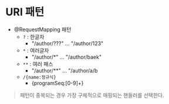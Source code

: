 # URI 패턴

- @RequestMapping 패턴
  - `?` : 한글자
    - "/author/???" ... "/author/123"
  - `*` : 여러글자
    - "/author/*" ... "/author/baek"
  - `**` : 여러 패스
    - "/author/**" ... "/author/a/b
  - `/{name:정규식}`
    - {programSeq:[0-9]+}
    
> 패턴이 중복되는 경우 가장 구체적으로 매핑되는 핸들러를 선택한다.

